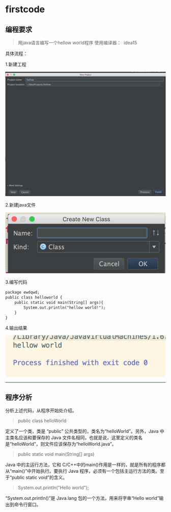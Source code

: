 # firstcode
## 编程要求
>用java语言编写一个hellow world程序
使用编译器：
  idea15

具体流程：

1.新建工程

![image](https://github.com/xujunjie97/firstcode/blob/master/屏幕快照%202017-09-23%20下午2.50.10.png)

2.新建java文件

![image](https://github.com/xujunjie97/firstcode/blob/master/屏幕快照%202017-09-23%20下午2.47.55.png)

3.编写代码
  
    package ewdqwd;
    public class helloworld {
        public static void main(String[] args){
            System.out.println("hellow world!");
        }
    }

4.输出结果

![image](https://github.com/xujunjie97/firstcode/blob/master/屏幕快照%202017-09-23%20下午2.49.09.png)


***

## 程序分析

分析上述代码，从程序开始处介绍。

>public class helloWorld

定义了一个类，类是 “public” 公共类型的，类名为“helloWorld”。另外，Java 中主类名应该和要保存的 Java 文件名相同，也就是说，这里定义的类名是“helloWorld”，则文件应该保存为“helloWorld.java”。

>public static void main(String[] args)

Java 中的主运行方法，它和 C/C++中的main()作用是一样的，就是所有的程序都从“main()”中开始执行。要执行 Java 程序，必须有一个包括主运行方法的类。至于“public static void”的含义。

>System.out.println("Hello world");

“System.out.println()”是 Java.lang 包的一个方法，用来将字串“Hello world”输出到命令行窗口。
